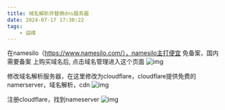 ```yaml
---
title: 域名解析并替换dns服务器
date: 2024-07-17 17:30:22
tags:
    - 运维 
---
```


在namesilo（https://www.namesilo.com/），namesilo主打便宜 免备案，国内需要备案
上购买域名后, 点击域名管理进入这个页面 
![img](/images/hostname1.jpeg)

修改域名解析服务器，在这里修改为cloudflare，cloudflare提供免费的namerserver，域名解析，cdn
![img](/images/hostname2.jpeg)

注册cloudflare，找到nameserver
![img](/images/hostname.jpeg)

